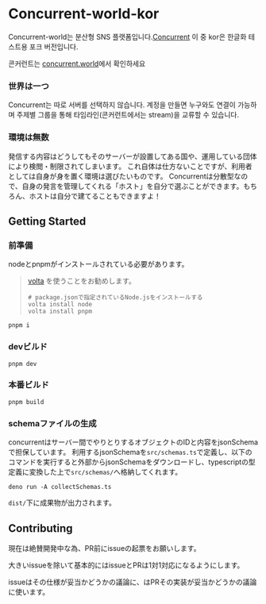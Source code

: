 # Concurrent-world-kor
Concurrent-world는 분산형 SNS 플랫폼입니다.[Concurrent](https://github.com/totegamma/concurrent)
이 중 kor은 한글화 테스트용 포크 버전입니다.

콘커런트는 [concurrent.world](https://concurrent.world)에서 확인하세요

### 世界は一つ
Concurrent는 따로 서버를 선택하지 않습니다.
계정을 만들면 누구와도 연결이 가능하며
주제별 그룹을 통해 타임라인(콘커런트에서는 stream)을 교류할 수 있습니다.


### 環境は無数
発信する内容はどうしてもそのサーバーが設置してある国や、運用している団体により検閲・制限されてしまいます。
これ自体は仕方ないことですが、利用者としては自身が身を置く環境は選びたいものです。 
Concurrentは分散型なので、自身の発言を管理してくれる「ホスト」を自分で選ぶことができます。もちろん、ホストは自分で建てることもできますよ！

## Getting Started
### 前準備
nodeとpnpmがインストールされている必要があります。  

> [volta](https://volta.sh/) を使うことをお勧めします。
> ```shell
> # package.jsonで指定されているNode.jsをインストールする
> volta install node
> volta install pnpm
> ```

```
pnpm i
```

### devビルド
```
pnpm dev
```
### 本番ビルド
```
pnpm build
```

### schemaファイルの生成
concurrentはサーバー間でやりとりするオブジェクトのIDと内容をjsonSchemaで担保しています。
利用するjsonSchemaを`src/schemas.ts`で定義し、以下のコマンドを実行すると外部からjsonSchemaをダウンロードし、typescriptの型定義に変換した上で`src/schemas/`へ格納してくれます。

```
deno run -A collectSchemas.ts
```

`dist/`下に成果物が出力されます。

## Contributing
現在は絶賛開発中な為、PR前にissueの起票をお願いします。

大きいissueを除いて基本的にはissueとPRは1対1対応になるようにします。

issueはその仕様が妥当かどうかの議論に、はPRその実装が妥当かどうかの議論に使います。
